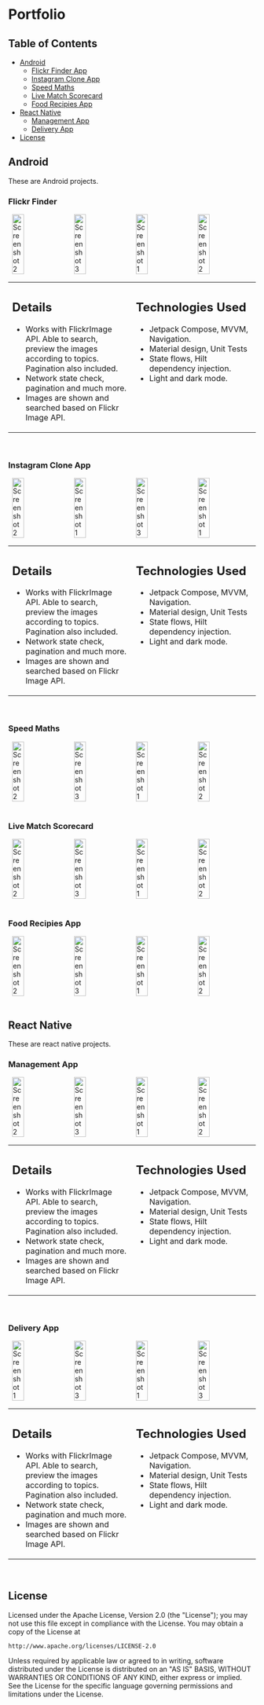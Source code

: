 # Portfolio

## Table of Contents
- [Android](#android)
    - [Flickr Finder App](#flickr-finder)
    - [Instagram Clone App](#instagram-clone-app)
    - [Speed Maths](#speed-maths)
    - [Live Match Scorecard](#live-match-scorecard)
    - [Food Recipies App](#food-recipies-app)
- [React Native](#react-native)
    - [Management App](#management-app)
    - [Delivery App](#delivery-app)
- [License](#license)

## Android
These are Android projects.

### Flickr Finder
<div style="display: flex; justify-content: space-around;">
  <img src="https://github.com/Asim-7/FlickrFinder/assets/25628828/a48790ed-eece-4c95-a9e6-6b28a3186cb3" alt="Screenshot 2" width="22%">
  <img src="https://github.com/Asim-7/FlickrFinder/assets/25628828/818efa18-efca-4a3c-ad05-716a5842c512" alt="Screenshot 3" width="22%">
  <img src="https://user-images.githubusercontent.com/25628828/220270050-c27f23bc-ccb3-49ac-9e70-142372e62b1a.png" alt="Screenshot 1" width="22%">
  <img src="https://github.com/Asim-7/FlickrFinder/assets/25628828/4defc2c5-98e4-4f91-a7a9-12730b4fd9a0" alt="Screenshot 2" width="22%">
</div>

<table>
  <tr>
    <td valign="top" width="50%">
        
## Details
- Works with FlickrImage API. Able to search, preview the images according to topics. Pagination also included.
- Network state check, pagination and much more.
- Images are shown and searched based on Flickr Image API.
    </td>
    <td valign="top" width="50%">

## Technologies Used
- Jetpack Compose, MVVM, Navigation.
- Material design, Unit Tests
- State flows, Hilt dependency injection.
- Light and dark mode.
    </td>
  </tr>
</table>

<br>

### Instagram Clone App
<div style="display: flex; justify-content: space-around;">
  <img src="https://github.com/user-attachments/assets/a60959e2-f7f8-48d3-a7ea-e6a9c607a654" alt="Screenshot 2" width="22%">
  <img src="https://github.com/user-attachments/assets/aa1d2a2f-74c7-4e20-869d-f09aca0752f6" alt="Screenshot 1" width="22%">
  <img src="https://github.com/user-attachments/assets/ba9b1a35-9f75-4c6f-b332-634346d66657" alt="Screenshot 3" width="22%">
  <img src="https://github.com/user-attachments/assets/a8df846a-0451-44bf-9952-03190f3585b3" alt="Screenshot 1" width="22%">
</div>

<table>
  <tr>
    <td valign="top" width="50%">
        
## Details
- Works with FlickrImage API. Able to search, preview the images according to topics. Pagination also included.
- Network state check, pagination and much more.
- Images are shown and searched based on Flickr Image API.
    </td>
    <td valign="top" width="50%">

## Technologies Used
- Jetpack Compose, MVVM, Navigation.
- Material design, Unit Tests
- State flows, Hilt dependency injection.
- Light and dark mode.
    </td>
  </tr>
</table>

<br>

### Speed Maths
<div style="display: flex; justify-content: space-around;">
  <img src="https://github.com/user-attachments/assets/87bc0378-c6bc-491a-9e10-c65d29c22eb0" alt="Screenshot 2" width="22%">
  <img src="https://github.com/user-attachments/assets/385e5a19-0e91-4bec-828f-729c8281e437" alt="Screenshot 3" width="22%">
  <img src="https://github.com/user-attachments/assets/6af814fd-eade-4300-ad3a-e2253837205c" alt="Screenshot 1" width="22%">
  <img src="https://github.com/user-attachments/assets/95513c03-f04a-4757-9fbf-8ff7b1024687" alt="Screenshot 2" width="22%">
</div>

<br>

### Live Match Scorecard
<div style="display: flex; justify-content: space-around;">
  <img src="https://github.com/user-attachments/assets/24b92b76-fb93-4003-a337-074d4ab90832" alt="Screenshot 2" width="22%">
  <img src="https://github.com/user-attachments/assets/ff9429aa-44c9-49f6-8266-1cf023da05a7" alt="Screenshot 3" width="22%">
  <img src="https://github.com/user-attachments/assets/e34bfef6-fc8f-4c66-a18c-23185a982706" alt="Screenshot 1" width="22%">
  <img src="https://github.com/user-attachments/assets/41aa062a-8afd-4c34-9781-0b472adcdb19" alt="Screenshot 2" width="22%">
</div>

<br>

### Food Recipies App
<div style="display: flex; justify-content: space-around;">
  <img src="https://github.com/user-attachments/assets/873aa853-6c82-4cea-865c-4d39b8fb83e0" alt="Screenshot 2" width="22%">
  <img src="https://github.com/user-attachments/assets/1170f243-935f-4574-999f-5509fd3549f6" alt="Screenshot 3" width="22%">
  <img src="https://github.com/user-attachments/assets/86e9a194-1c36-4e64-8c6e-dc25b03eb8e8" alt="Screenshot 1" width="22%">
  <img src="https://github.com/user-attachments/assets/060ad997-b7f3-47ea-9375-2a49d02e4609" alt="Screenshot 2" width="22%">
</div>

<br>

## React Native
These are react native projects.

### Management App
<div style="display: flex; justify-content: space-around;">
  <img src="https://github.com/user-attachments/assets/9396e417-2b6b-4140-a991-03ebe9615827" alt="Screenshot 2" width="22%">
  <img src="https://github.com/user-attachments/assets/50cd89ce-1a18-4999-958b-4f146ee7da78" alt="Screenshot 3" width="22%">
  <img src="https://github.com/user-attachments/assets/bf2795a8-a82a-40bb-aaef-22170e1dc618" alt="Screenshot 1" width="22%">
  <img src="https://github.com/user-attachments/assets/9bf8baac-f285-4775-8576-6131ff17d697" alt="Screenshot 2" width="22%">
</div>

<table>
  <tr>
    <td valign="top" width="50%">
        
## Details
- Works with FlickrImage API. Able to search, preview the images according to topics. Pagination also included.
- Network state check, pagination and much more.
- Images are shown and searched based on Flickr Image API.
    </td>
    <td valign="top" width="50%">

## Technologies Used
- Jetpack Compose, MVVM, Navigation.
- Material design, Unit Tests
- State flows, Hilt dependency injection.
- Light and dark mode.
    </td>
  </tr>
</table>

<br>

### Delivery App
<div style="display: flex; justify-content: space-around;">
  <img src="https://github.com/Asim-7/Deliver-App/assets/25628828/acc3477e-e986-4cbb-8371-c3263303f7e0" alt="Screenshot 1" width="22%">
  <img src="https://github.com/Asim-7/Deliver-App/assets/25628828/b23891b0-7b07-4897-9728-195f736c4090" alt="Screenshot 3" width="22%">
  <img src="https://github.com/Asim-7/Deliver-App/assets/25628828/ec0c4454-d5c7-44af-a234-a69a30e9a036" alt="Screenshot 1" width="22%">
  <img src="https://github.com/Asim-7/Deliver-App/assets/25628828/e55b938a-7214-42b3-8e53-5f69cbae243b" alt="Screenshot 3" width="22%">
</div>

<table>
  <tr>
    <td valign="top" width="50%">
        
## Details
- Works with FlickrImage API. Able to search, preview the images according to topics. Pagination also included.
- Network state check, pagination and much more.
- Images are shown and searched based on Flickr Image API.
    </td>
    <td valign="top" width="50%">

## Technologies Used
- Jetpack Compose, MVVM, Navigation.
- Material design, Unit Tests
- State flows, Hilt dependency injection.
- Light and dark mode.
    </td>
  </tr>
</table>

<br>

## License
Licensed under the Apache License, Version 2.0 (the "License");
you may not use this file except in compliance with the License.
You may obtain a copy of the License at

    http://www.apache.org/licenses/LICENSE-2.0

Unless required by applicable law or agreed to in writing, software
distributed under the License is distributed on an "AS IS" BASIS,
WITHOUT WARRANTIES OR CONDITIONS OF ANY KIND, either express or implied.
See the License for the specific language governing permissions and
limitations under the License.
